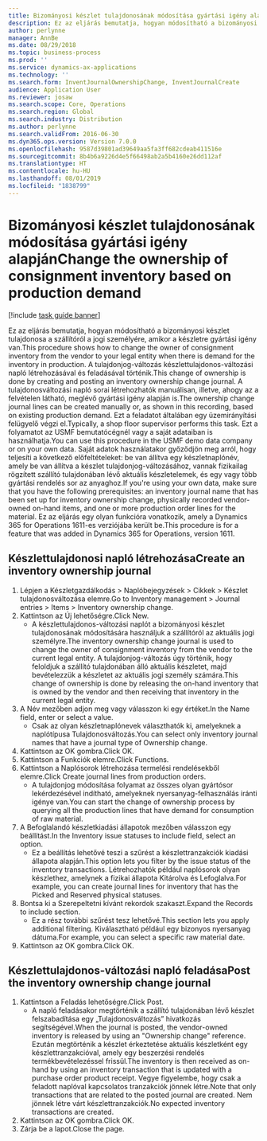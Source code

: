 ```yaml
---
title: Bizományosi készlet tulajdonosának módosítása gyártási igény alapján
description: Ez az eljárás bemutatja, hogyan módosítható a bizományosi készlet tulajdonosa a szállítóról a jogi személyére, amikor a készletre gyártási igény van.
author: perlynne
manager: AnnBe
ms.date: 08/29/2018
ms.topic: business-process
ms.prod: ''
ms.service: dynamics-ax-applications
ms.technology: ''
ms.search.form: InventJournalOwnershipChange, InventJournalCreate
audience: Application User
ms.reviewer: josaw
ms.search.scope: Core, Operations
ms.search.region: Global
ms.search.industry: Distribution
ms.author: perlynne
ms.search.validFrom: 2016-06-30
ms.dyn365.ops.version: Version 7.0.0
ms.openlocfilehash: 9587d39801ad39649aa5fa3ff682cdeab411516e
ms.sourcegitcommit: 8b4b6a9226d4e5f66498ab2a5b4160e26dd112af
ms.translationtype: HT
ms.contentlocale: hu-HU
ms.lasthandoff: 08/01/2019
ms.locfileid: "1838799"
---
```

# <a name="change-the-ownership-of-consignment-inventory-based-on-production-demand"></a><span data-ttu-id="3c697-103">Bizományosi készlet tulajdonosának módosítása gyártási igény alapján</span><span class="sxs-lookup"><span data-stu-id="3c697-103">Change the ownership of consignment inventory based on production demand</span></span>

[!include [task guide banner](../../includes/task-guide-banner.md)]

<span data-ttu-id="3c697-104">Ez az eljárás bemutatja, hogyan módosítható a bizományosi készlet tulajdonosa a szállítóról a jogi személyére, amikor a készletre gyártási igény van.</span><span class="sxs-lookup"><span data-stu-id="3c697-104">This procedure shows how to change the owner of consignment inventory from the vendor to your legal entity when there is demand for the inventory in production.</span></span> <span data-ttu-id="3c697-105">A tulajdonjog-változás készlettulajdonos-változási napló létrehozásával és feladásával történik.</span><span class="sxs-lookup"><span data-stu-id="3c697-105">This change of ownership is done by creating and posting an inventory ownership change journal.</span></span> <span data-ttu-id="3c697-106">A tulajdonosváltozási napló sorai létrehozhatók manuálisan, illetve, ahogy az a felvételen látható, meglévő gyártási igény alapján is.</span><span class="sxs-lookup"><span data-stu-id="3c697-106">The ownership change journal lines can be created manually or, as shown in this recording, based on existing production demand.</span></span> <span data-ttu-id="3c697-107">Ezt a feladatot általában egy üzemirányítási felügyelő végzi el.</span><span class="sxs-lookup"><span data-stu-id="3c697-107">Typically, a shop floor supervisor performs this task.</span></span> <span data-ttu-id="3c697-108">Ezt a folyamatot az USMF bemutatócégnél vagy a saját adataiban is használhatja.</span><span class="sxs-lookup"><span data-stu-id="3c697-108">You can use this procedure in the USMF demo data company or on your own data.</span></span> <span data-ttu-id="3c697-109">Saját adatok használatakor győződjön meg arról, hogy teljesíti a következő előfeltételeket: be van állítva egy készletnaplónév, amely be van állítva a készlet tulajdonjog-változásához, vannak fizikailag rögzített szállító tulajdonában lévő aktuális készletelemek, és egy vagy több gyártási rendelés sor az anyaghoz.</span><span class="sxs-lookup"><span data-stu-id="3c697-109">If you're using your own data, make sure that you have the following prerequisites: an inventory journal name that has been set up for inventory ownership change, physically recorded vendor-owned on-hand items, and one or more production order lines for the material.</span></span> <span data-ttu-id="3c697-110">Ez az eljárás egy olyan funkcióra vonatkozik, amely a Dynamics 365 for Operations 1611-es verziójába került be.</span><span class="sxs-lookup"><span data-stu-id="3c697-110">This procedure is for a feature that was added in Dynamics 365 for Operations, version 1611.</span></span>


## <a name="create-an-inventory-ownership-journal"></a><span data-ttu-id="3c697-111">Készlettulajdonosi napló létrehozása</span><span class="sxs-lookup"><span data-stu-id="3c697-111">Create an inventory ownership journal</span></span>
1. <span data-ttu-id="3c697-112">Lépjen a Készletgazdálkodás > Naplóbejegyzések > Cikkek > Készlet tulajdonosváltozása elemre.</span><span class="sxs-lookup"><span data-stu-id="3c697-112">Go to Inventory management > Journal entries > Items > Inventory ownership change.</span></span>
2. <span data-ttu-id="3c697-113">Kattintson az Új lehetőségre.</span><span class="sxs-lookup"><span data-stu-id="3c697-113">Click New.</span></span>
    * <span data-ttu-id="3c697-114">A készlettulajdonos-változási naplót a bizományosi készlet tulajdonosának módosítására használjuk a szállítóról az aktuális jogi személyre.</span><span class="sxs-lookup"><span data-stu-id="3c697-114">The inventory ownership change journal is used to change the owner of consignment inventory from the vendor to the current legal entity.</span></span> <span data-ttu-id="3c697-115">A tulajdonjog-változás úgy történik, hogy feloldjuk a szállító tulajdonában álló aktuális készletet, majd bevételezzük a készletet az aktuális jogi személy számára.</span><span class="sxs-lookup"><span data-stu-id="3c697-115">This change of ownership is done by releasing the on-hand inventory that is owned by the vendor and then receiving that inventory in the current legal entity.</span></span>  
3. <span data-ttu-id="3c697-116">A Név mezőben adjon meg vagy válasszon ki egy értéket.</span><span class="sxs-lookup"><span data-stu-id="3c697-116">In the Name field, enter or select a value.</span></span>
    * <span data-ttu-id="3c697-117">Csak az olyan készletnaplónevek választhatók ki, amelyeknek a naplótípusa Tulajdonosváltozás.</span><span class="sxs-lookup"><span data-stu-id="3c697-117">You can select only inventory journal names that have a journal type of Ownership change.</span></span>  
4. <span data-ttu-id="3c697-118">Kattintson az OK gombra.</span><span class="sxs-lookup"><span data-stu-id="3c697-118">Click OK.</span></span>
5. <span data-ttu-id="3c697-119">Kattintson a Funkciók elemre.</span><span class="sxs-lookup"><span data-stu-id="3c697-119">Click Functions.</span></span>
6. <span data-ttu-id="3c697-120">Kattintson a Naplósorok létrehozása termelési rendelésekből elemre.</span><span class="sxs-lookup"><span data-stu-id="3c697-120">Click Create journal lines from production orders.</span></span>
    * <span data-ttu-id="3c697-121">A tulajdonjog módosítása folyamat az összes olyan gyártósor lekérdezésével indítható, amelyeknek nyersanyag-felhasználás iránti igénye van.</span><span class="sxs-lookup"><span data-stu-id="3c697-121">You can start the change of ownership process by querying all the production lines that have demand for consumption of raw material.</span></span>  
7. <span data-ttu-id="3c697-122">A Befoglalandó készletkiadási állapotok mezőben válasszon egy beállítást.</span><span class="sxs-lookup"><span data-stu-id="3c697-122">In the Inventory issue statuses to include field, select an option.</span></span>
    * <span data-ttu-id="3c697-123">Ez a beállítás lehetővé teszi a szűrést a készlettranzakciók kiadási állapota alapján.</span><span class="sxs-lookup"><span data-stu-id="3c697-123">This option lets you filter by the issue status of the inventory transactions.</span></span> <span data-ttu-id="3c697-124">Létrehozhatók például naplósorok olyan készlethez, amelynek a fizikai állapota Kitárolva és Lefoglalva.</span><span class="sxs-lookup"><span data-stu-id="3c697-124">For example, you can create journal lines for inventory that has the Picked and Reserved physical statuses.</span></span>  
8. <span data-ttu-id="3c697-125">Bontsa ki a Szerepeltetni kívánt rekordok szakaszt.</span><span class="sxs-lookup"><span data-stu-id="3c697-125">Expand the Records to include section.</span></span>
    * <span data-ttu-id="3c697-126">Ez a rész további szűrést tesz lehetővé.</span><span class="sxs-lookup"><span data-stu-id="3c697-126">This section lets you apply additional filtering.</span></span> <span data-ttu-id="3c697-127">Kiválasztható például egy bizonyos nyersanyag dátuma.</span><span class="sxs-lookup"><span data-stu-id="3c697-127">For example, you can select a specific raw material date.</span></span>  
9. <span data-ttu-id="3c697-128">Kattintson az OK gombra.</span><span class="sxs-lookup"><span data-stu-id="3c697-128">Click OK.</span></span>

## <a name="post-the-inventory-ownership-change-journal"></a><span data-ttu-id="3c697-129">Készlettulajdonos-változási napló feladása</span><span class="sxs-lookup"><span data-stu-id="3c697-129">Post the inventory ownership change journal</span></span>
1. <span data-ttu-id="3c697-130">Kattintson a Feladás lehetőségre.</span><span class="sxs-lookup"><span data-stu-id="3c697-130">Click Post.</span></span>
    * <span data-ttu-id="3c697-131">A napló feladásakor megtörténik a szállító tulajdonában lévő készlet felszabadítása egy „Tulajdonosváltozás” hivatkozás segítségével.</span><span class="sxs-lookup"><span data-stu-id="3c697-131">When the journal is posted, the vendor-owned inventory is released by using an "Ownership change" reference.</span></span> <span data-ttu-id="3c697-132">Ezután megtörténik a készlet érkeztetése aktuális készletként egy készlettranzakcióval, amely egy beszerzési rendelés termékbevételezéssel frissül.</span><span class="sxs-lookup"><span data-stu-id="3c697-132">The inventory is then received as on-hand by using an inventory transaction that is updated with a purchase order product receipt.</span></span> <span data-ttu-id="3c697-133">Vegye figyelembe, hogy csak a feladott naplóval kapcsolatos tranzakciók jönnek létre.</span><span class="sxs-lookup"><span data-stu-id="3c697-133">Note that only transactions that are related to the posted journal are created.</span></span> <span data-ttu-id="3c697-134">Nem jönnek létre várt készlettranzakciók.</span><span class="sxs-lookup"><span data-stu-id="3c697-134">No expected inventory transactions are created.</span></span>  
2. <span data-ttu-id="3c697-135">Kattintson az OK gombra.</span><span class="sxs-lookup"><span data-stu-id="3c697-135">Click OK.</span></span>
3. <span data-ttu-id="3c697-136">Zárja be a lapot.</span><span class="sxs-lookup"><span data-stu-id="3c697-136">Close the page.</span></span>

